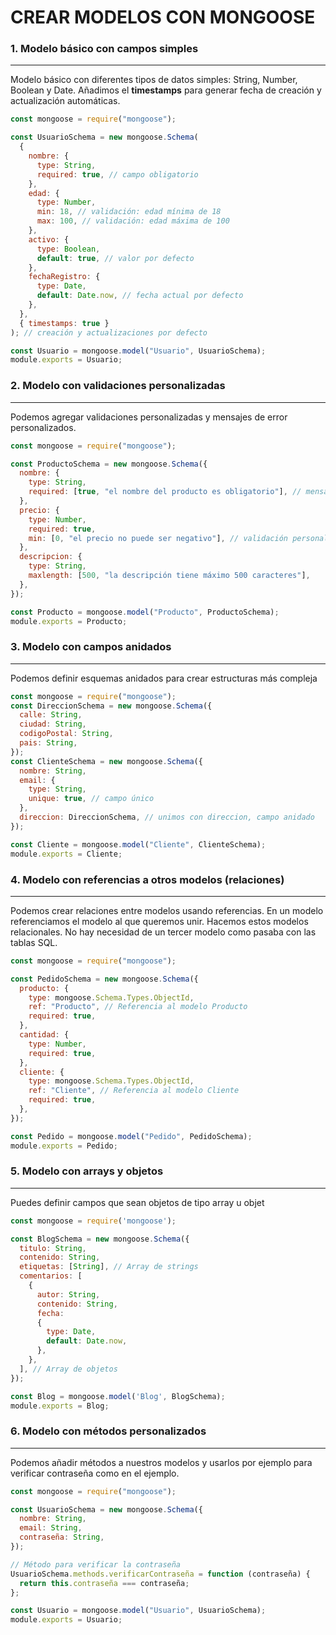 # CREAR MODELOS CON MONGOOSE

### 1. **Modelo básico con campos simples**

---

Modelo básico con diferentes tipos de datos simples: String, Number, Boolean y
Date. Añadimos el **timestamps** para generar fecha de creación y actualización
automáticas.

```js
const mongoose = require("mongoose");

const UsuarioSchema = new mongoose.Schema(
  {
    nombre: {
      type: String,
      required: true, // campo obligatorio
    },
    edad: {
      type: Number,
      min: 18, // validación: edad mínima de 18
      max: 100, // validación: edad máxima de 100
    },
    activo: {
      type: Boolean,
      default: true, // valor por defecto
    },
    fechaRegistro: {
      type: Date,
      default: Date.now, // fecha actual por defecto
    },
  },
  { timestamps: true }
); // creación y actualizaciones por defecto

const Usuario = mongoose.model("Usuario", UsuarioSchema);
module.exports = Usuario;
```

### 2. **Modelo con validaciones personalizadas**

---

Podemos agregar validaciones personalizadas y mensajes de error personalizados.

```js
const mongoose = require("mongoose");

const ProductoSchema = new mongoose.Schema({
  nombre: {
    type: String,
    required: [true, "el nombre del producto es obligatorio"], // mensaje de error personalizado
  },
  precio: {
    type: Number,
    required: true,
    min: [0, "el precio no puede ser negativo"], // validación personalizada
  },
  descripcion: {
    type: String,
    maxlength: [500, "la descripción tiene máximo 500 caracteres"],
  },
});

const Producto = mongoose.model("Producto", ProductoSchema);
module.exports = Producto;
```

### **3. Modelo con campos anidados**

---

Podemos definir esquemas anidados para crear estructuras más compleja

```js
const mongoose = require("mongoose");
const DireccionSchema = new mongoose.Schema({
  calle: String,
  ciudad: String,
  codigoPostal: String,
  pais: String,
});
const ClienteSchema = new mongoose.Schema({
  nombre: String,
  email: {
    type: String,
    unique: true, // campo único
  },
  direccion: DireccionSchema, // unimos con direccion, campo anidado
});

const Cliente = mongoose.model("Cliente", ClienteSchema);
module.exports = Cliente;
```

### **4. Modelo con referencias a otros modelos (relaciones)**

---

Podemos crear relaciones entre modelos usando referencias. En un modelo
referenciamos el modelo al que queremos unir. Hacemos estos modelos
relacionales. No hay necesidad de un tercer modelo como pasaba con las tablas
SQL.

```js
const mongoose = require("mongoose");

const PedidoSchema = new mongoose.Schema({
  producto: {
    type: mongoose.Schema.Types.ObjectId,
    ref: "Producto", // Referencia al modelo Producto
    required: true,
  },
  cantidad: {
    type: Number,
    required: true,
  },
  cliente: {
    type: mongoose.Schema.Types.ObjectId,
    ref: "Cliente", // Referencia al modelo Cliente
    required: true,
  },
});

const Pedido = mongoose.model("Pedido", PedidoSchema);
module.exports = Pedido;
```

### **5. Modelo con arrays y objetos**

---

Puedes definir campos que sean objetos de tipo array u objet

```JavaScript
const mongoose = require('mongoose');

const BlogSchema = new mongoose.Schema({
  titulo: String,
  contenido: String,
  etiquetas: [String], // Array de strings
  comentarios: [
    {
      autor: String,
      contenido: String,
      fecha:
      {
        type: Date,
        default: Date.now,
      },
    },
  ], // Array de objetos
});

const Blog = mongoose.model('Blog', BlogSchema);
module.exports = Blog;
```

### **6. Modelo con métodos personalizados**

---

Podemos añadir métodos a nuestros modelos y usarlos por ejemplo para verificar contraseña como en el ejemplo.

```js
const mongoose = require("mongoose");

const UsuarioSchema = new mongoose.Schema({
  nombre: String,
  email: String,
  contraseña: String,
});

// Método para verificar la contraseña
UsuarioSchema.methods.verificarContraseña = function (contraseña) {
  return this.contraseña === contraseña;
};

const Usuario = mongoose.model("Usuario", UsuarioSchema);
module.exports = Usuario;
```
